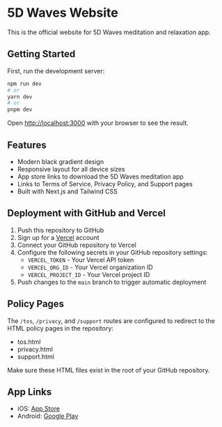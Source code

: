 # 5D Waves Website

This is the official website for 5D Waves meditation and relaxation app.

## Getting Started

First, run the development server:

```bash
npm run dev
# or
yarn dev
# or
pnpm dev
```

Open [http://localhost:3000](http://localhost:3000) with your browser to see the result.

## Features

- Modern black gradient design
- Responsive layout for all device sizes
- App store links to download the 5D Waves meditation app
- Links to Terms of Service, Privacy Policy, and Support pages
- Built with Next.js and Tailwind CSS

## Deployment with GitHub and Vercel

1. Push this repository to GitHub
2. Sign up for a [Vercel](https://vercel.com) account
3. Connect your GitHub repository to Vercel
4. Configure the following secrets in your GitHub repository settings:
   - `VERCEL_TOKEN` - Your Vercel API token
   - `VERCEL_ORG_ID` - Your Vercel organization ID
   - `VERCEL_PROJECT_ID` - Your Vercel project ID
5. Push changes to the `main` branch to trigger automatic deployment

## Policy Pages

The `/tos`, `/privacy`, and `/support` routes are configured to redirect to the HTML policy pages in the repository:
- tos.html
- privacy.html
- support.html

Make sure these HTML files exist in the root of your GitHub repository.

## App Links

- iOS: [App Store](https://apps.apple.com/us/app/5d-waves/id6742191732)
- Android: [Google Play](https://play.google.com/store/apps/details?id=com.fivedwaves.organization)
